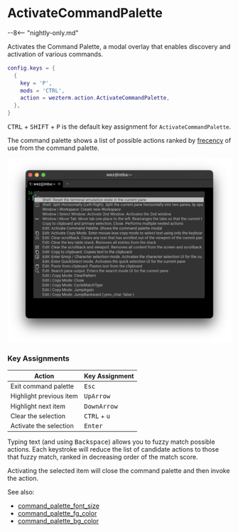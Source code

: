 # ActivateCommandPalette

--8<-- "nightly-only.md"

Activates the Command Palette, a modal overlay that enables discovery and activation of various commands.

```lua
config.keys = {
  {
    key = 'P',
    mods = 'CTRL',
    action = wezterm.action.ActivateCommandPalette,
  },
}
```

<kbd>CTRL</kbd> + <kbd>SHIFT</kbd> + <kbd>P</kbd> is the default key assignment for `ActivateCommandPalette`.

The command palette shows a list of possible actions ranked by
[frecency](https://en.wikipedia.org/wiki/Frecency) of use from the command
palette.

![Command Palette](../../../screenshots/command-palette.png)

### Key Assignments

| Action | Key Assignment |
|--------|----------------|
|Exit command palette| <kbd>Esc</kbd> |
|Highlight previous item| <kbd>UpArrow</kbd> |
|Highlight next item| <kbd>DownArrow</kbd> |
|Clear the selection| <kbd>CTRL</kbd> + <kbd>u</kbd> |
|Activate the selection| <kbd>Enter</kbd> |

Typing text (and using <kbd>Backspace</kbd>) allows you to fuzzy match possible
actions. Each keystroke will reduce the list of candidate actions to those that
fuzzy match, ranked in decreasing order of the match score.

Activating the selected item will close the command palette and then invoke the
action.

See also:
* [command_palette_font_size](../config/command_palette_font_size.md)
* [command_palette_fg_color](../config/command_palette_fg_color.md)
* [command_palette_bg_color](../config/command_palette_bg_color.md)
